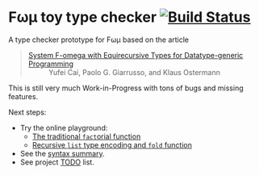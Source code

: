 # Fωμ toy type checker [![Build Status](https://travis-ci.org/polytypic/f-omega-mu.svg?branch=main)](https://travis-ci.org/polytypic/f-omega-mu)

A type checker prototype for Fωμ based on the article

<blockquote>
  <dl>
    <dt>
      <a href="https://dl.acm.org/doi/10.1145/2914770.2837660">
        System F-omega with Equirecursive Types for Datatype-generic Programming
      </a>
    </dt>
    <dd>Yufei Cai, Paolo G. Giarrusso, and Klaus Ostermann</dd>
  </dl>
</blockquote>

This is still very much Work-in-Progress with tons of bugs and missing features.

Next steps:

- Try the online playground:
  - [The traditional `fact`orial function](https://polytypic.github.io/f-omega-mu/#PTAEBUAsFNQFwE4EMAmBLOaD2A7JAbUAAwDMkBjOIrBNA0EgVx0uxwCh39o4GLeAvKEA9wGUoAuNDjiAkwilwAdO1ChA3cA5J0pSpVoSoHKEAmRKACMynXBiHzO0NHwBnWIYBUfSqAAUhgLRmASlApdjFeAFYgA)
  - [Recursive `list` type encoding and `fold` function](https://polytypic.github.io/f-omega-mu/#PTAECUFMGMFcCcDOBLAbpUADANsxAXTUfATwAcNIA7aAewBNkqBzUAQyvqwDNbt6i3WDXzJaVAFATskfMXIZcBUAF5QgbuB8AOkA9wEu2AAInhaA3lWTYAXKHgAaUHSqJrcwEmEofaHfwAvl5ugTFIycubYqqCA2cDakcbq0JZmFtZ2DuLOxP6ebjY+WtBaYYGSIWlOEdFa6gAW9JbamlbZWrFVCUlWNvaOGTnZ-r75+emgtcThQdKyoLz8FTHGOrN1ABQ58AMAlANZeHLrVdxU9TveVQBelnEAHs7NEqCgtwDa8AC6oB0R590jaurXepVW6WZrLGZUUArI5PUDnba3PyTUpkZAAfUYzGQ+EQER6zyY+A+AGYofjCR8AIxk9IEqhE0AAFhpTjpDOpKzCbLem1520my253KhAMshKqznF11AAGpQIhtgAGUCojHILE4oA)
- See the [syntax summary](SYNTAX.md).
- See project [TODO](TODO.md) list.
